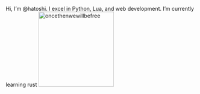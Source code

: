 Hi, I’m @hatoshi. I excel in Python, Lua, and web development. I’m currently learning rust 
<img src="https://github.com/user-attachments/assets/ac32d3a4-3c70-4796-b397-4bd369cc55a9" width="200" alt="oncethenwewillbefree">
